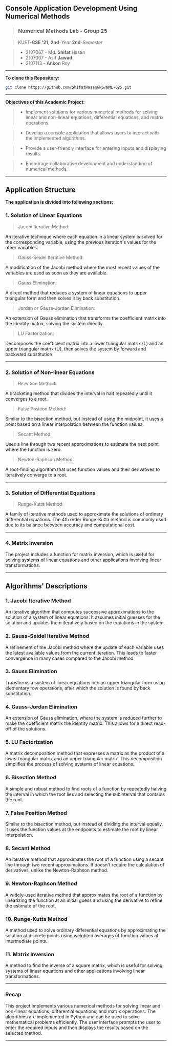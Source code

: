 

## Console Application Development Using Numerical Methods

> ### Numerical Methods Lab - Group 25

> KUET-**CSE '21**, **2nd**-_Year_ **2nd**-_Semester_

> - 2107067 - Md. **Shifat** Hasan
> - 2107007 - Asif **Jawad**
> - 2107113 - **Ankon** Roy

---

**To clone this Repository:**

```bash
git clone https://github.com/ShifatHasanGNS/NML-G25.git
```

---

**Objectives of this Academic Project:**

> - Implement solutions for various numerical methods for solving linear and non-linear equations, differential equations, and matrix operations.

> - Develop a console application that allows users to interact with the implemented algorithms.

> - Provide a user-friendly interface for entering inputs and displaying results.

> - Encourage collaborative development and understanding of numerical methods.

---

## Application Structure

**The application is divided into following sections:**

### 1. Solution of Linear Equations

> Jacobi Iterative Method:

An iterative technique where each equation in a linear system is solved for the corresponding variable, using the previous iteration's values for the other variables.

> Gauss-Seidel Iterative Method:

A modification of the Jacobi method where the most recent values of the variables are used as soon as they are available.

> Gauss Elimination:

A direct method that reduces a system of linear equations to upper triangular form and then solves it by back substitution.

> Jordan or Gauss-Jordan Elimination:

An extension of Gauss elimination that transforms the coefficient matrix into the identity matrix, solving the system directly.

> LU Factorization:

Decomposes the coefficient matrix into a lower triangular matrix (L) and an upper triangular matrix (U), then solves the system by forward and backward substitution.

---

### 2. Solution of Non-linear Equations

> Bisection Method:

A bracketing method that divides the interval in half repeatedly until it converges to a root.

> False Position Method:

Similar to the bisection method, but instead of using the midpoint, it uses a point based on a linear interpolation between the function values.

> Secant Method:

Uses a line through two recent approximations to estimate the next point where the function is zero.

> Newton-Raphson Method:

A root-finding algorithm that uses function values and their derivatives to iteratively converge to a root.

---

### 3. Solution of Differential Equations

> Runge-Kutta Method:

A family of iterative methods used to approximate the solutions of ordinary differential equations. The 4th order Runge-Kutta method is commonly used due to its balance between accuracy and computational cost.

---

### 4. Matrix Inversion

The project includes a function for matrix inversion, which is useful for solving systems of linear equations and other applications involving linear transformations.

---

## Algorithms' Descriptions

### 1. Jacobi Iterative Method

An iterative algorithm that computes successive approximations to the solution of a system of linear equations. It assumes initial guesses for the solution and updates them iteratively based on the equations in the system.

### 2. Gauss-Seidel Iterative Method

A refinement of the Jacobi method where the update of each variable uses the latest available values from the current iteration. This leads to faster convergence in many cases compared to the Jacobi method.

### 3. Gauss Elimination

Transforms a system of linear equations into an upper triangular form using elementary row operations, after which the solution is found by back substitution.

### 4. Gauss-Jordan Elimination

An extension of Gauss elimination, where the system is reduced further to make the coefficient matrix the identity matrix. This allows for a direct read-off of the solutions.

### 5. LU Factorization

A matrix decomposition method that expresses a matrix as the product of a lower triangular matrix and an upper triangular matrix. This decomposition simplifies the process of solving systems of linear equations.

### 6. Bisection Method

A simple and robust method to find roots of a function by repeatedly halving the interval in which the root lies and selecting the subinterval that contains the root.

### 7. False Position Method

Similar to the bisection method, but instead of dividing the interval equally, it uses the function values at the endpoints to estimate the root by linear interpolation.

### 8. Secant Method

An iterative method that approximates the root of a function using a secant line through two recent approximations. It doesn't require the calculation of derivatives, unlike the Newton-Raphson method.

### 9. Newton-Raphson Method

A widely-used iterative method that approximates the root of a function by linearizing the function at an initial guess and using the derivative to refine the estimate of the root.

### 10. Runge-Kutta Method

A method used to solve ordinary differential equations by approximating the solution at discrete points using weighted averages of function values at intermediate points.

### 11. Matrix Inversion

A method to find the inverse of a square matrix, which is useful for solving systems of linear equations and other applications involving linear transformations.

---

### Recap

This project implements various numerical methods for solving linear and non-linear equations, differential equations, and matrix operations. The algorithms are implemented in Python and can be used to solve mathematical problems efficiently. The user interface prompts the user to enter the required inputs and then displays the results based on the selected method.

---

